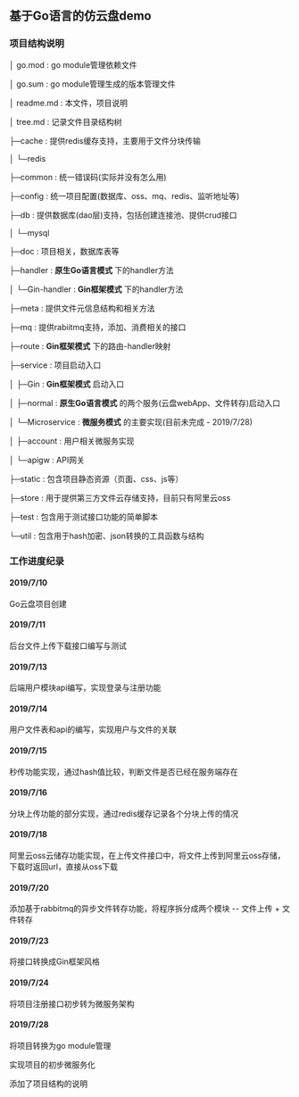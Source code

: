## 基于Go语言的仿云盘demo

### 项目结构说明

│  go.mod		: go module管理依赖文件

│  go.sum		: go module管理生成的版本管理文件

│  readme.md	: 本文件，项目说明

│  tree.md		: 记录文件目录结构树

├─cache		: 提供redis缓存支持，主要用于文件分块传输

│  └─redis

├─common		: 统一错误码(实际并没有怎么用)

├─config		: 统一项目配置(数据库、oss、mq、redis、监听地址等)

├─db			: 提供数据库(dao层)支持，包括创建连接池、提供crud接口

│  └─mysql

├─doc			: 项目相关，数据库表等

├─handler		: **原生Go语言模式** 下的handler方法

│  └─Gin-handler	: **Gin框架模式** 下的handler方法

├─meta			: 提供文件元信息结构和相关方法

├─mq			: 提供rabiitmq支持，添加、消费相关的接口

├─route			: **Gin框架模式** 下的路由-handler映射

├─service		: 项目启动入口

│  ├─Gin		: **Gin框架模式** 启动入口

│  ├─normal		: **原生Go语言模式** 的两个服务(云盘webApp、文件转存)启动入口

│  └─Microservice	: **微服务模式** 的主要实现(目前未完成 - 2019/7/28)

│      ├─account		: 用户相关微服务实现

│      └─apigw		: API网关

├─static		: 包含项目静态资源（页面、css、js等）

├─store		: 用于提供第三方文件云存储支持，目前只有阿里云oss

├─test		: 包含用于测试接口功能的简单脚本

└─util		: 包含用于hash加密、json转换的工具函数与结构

### 工作进度纪录

#### 2019/7/10

Go云盘项目创建

#### 2019/7/11

后台文件上传下载接口编写与测试

#### 2019/7/13

后端用户模块api编写，实现登录与注册功能

#### 2019/7/14

用户文件表和api的编写，实现用户与文件的关联

#### 2019/7/15

秒传功能实现，通过hash值比较，判断文件是否已经在服务端存在

#### 2019/7/16

分块上传功能的部分实现，通过redis缓存记录各个分块上传的情况

#### 2019/7/18

阿里云oss云储存功能实现，在上传文件接口中，将文件上传到阿里云oss存储，下载时返回url，直接从oss下载

#### 2019/7/20

添加基于rabbitmq的异步文件转存功能，将程序拆分成两个模块 -- 文件上传 + 文件转存

#### 2019/7/23

将接口转换成Gin框架风格

#### 2019/7/24

将项目注册接口初步转为微服务架构

#### 2019/7/28

将项目转换为go module管理

实现项目的初步微服务化

添加了项目结构的说明